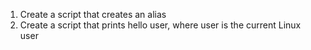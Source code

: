 1. Create a script that creates an alias
2. Create a script that prints hello user, where user is the current Linux user
